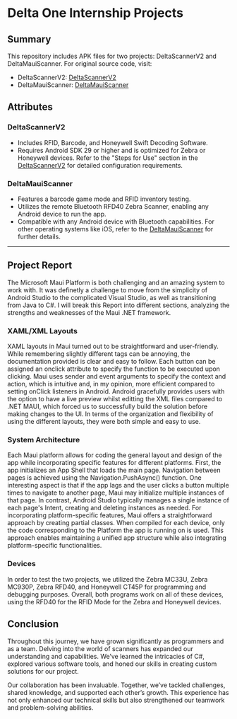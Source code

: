 # Delta One Internship Projects

## Summary

This repository includes APK files for two projects: DeltaScannerV2 and DeltaMauiScanner. For original source code, visit:
- DeltaScannerV2: [DeltaScannerV2](https://github.com/angryserpicle/TheDeltaScannerV2)
- DeltaMauiScanner: [DeltaMauiScanner](https://github.com/angryserpicle/DeltaMauiScanner)

## Attributes

### DeltaScannerV2
- Includes RFID, Barcode, and Honeywell Swift Decoding Software.
- Requires Android SDK 29 or higher and is optimized for Zebra or Honeywell devices. Refer to the "Steps for Use" section in the [DeltaScannerV2](https://github.com/ElijahH07/TheDeltaScannerV2) for detailed configuration requirements.

### DeltaMauiScanner
- Features a barcode game mode and RFID inventory testing.
- Utilizes the remote Bluetooth RFD40 Zebra Scanner, enabling any Android device to run the app.
- Compatible with any Android device with Bluetooth capabilities. For other operating systems like iOS, refer to the [DeltaMauiScanner](https://github.com/ElijahH07/DeltaMauiScanner) for further details.

---

## Project Report
  The Microsoft Maui Platform is both challenging and an amazing system to work with. It was definetly a challenge to move from the simplicity of Android Studio to the complicated Visual Studio, as well as transitioning from Java to C#. I will break this Report into different sections, analyzing the strengths and weaknesses of the Maui .NET framework.

### XAML/XML Layouts
  XAML layouts in Maui turned out to be straightforward and user-friendly. While remembering slightly different tags can be annoying, the documentation provided is clear and easy to follow. Each button can be assigned an onclick attribute to specify the function to be executed upon clicking. Maui uses sender and event arguments to specify the context and action, which is intuitive and, in my opinion, more efficient compared to setting onClick listeners in Android. Android gracefully provides users with the option to have a live preview whilst editting the XML files compared to .NET MAUI, which forced us to successfully build the solution before making changes to the UI. In terms of the organization and flexibility of using the different layouts, they were both simple and easy to use.

### System Architecture
 Each Maui platform allows for coding the general layout and design of the app while incorporating specific features for different platforms. First, the app initializes an App Shell that loads the main page. Navigation between pages is achieved using the Navigation.PushAsync() function. One interesting aspect is that if the app lags and the user clicks a button multiple times to navigate to another page, Maui may initialize multiple instances of that page. In contrast, Android Studio typically manages a single instance of each page's Intent, creating and deleting instances as needed. For incorporating platform-specific features, Maui offers a straightforward approach by creating partial classes. When compiled for each device, only the code corresponding to the Platform the app is running on is used. This approach enables maintaining a unified app structure while also integrating platform-specific functionalities.

### Devices
  In order to test the two projects, we utilized the Zebra MC33U, Zebra MC930P, Zebra RFD40, and Honeywell CT45P for programming and debugging purposes. Overall, both programs work on all of these devices, using the RFD40 for the RFID Mode for the Zebra and Honeywell devices.

## Conclusion
  Throughout this journey, we have grown significantly as programmers and as a team. Delving into the world of scanners has expanded our understanding and capabilities. We’ve learned the intricacies of C#, explored various software tools, and honed our skills in creating custom solutions for our project.

Our collaboration has been invaluable. Together, we’ve tackled challenges, shared knowledge, and supported each other’s growth. This experience has not only enhanced our technical skills but also strengthened our teamwork and problem-solving abilities.

